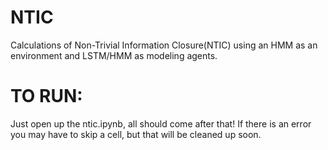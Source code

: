 # NTIC
Calculations of Non-Trivial Information Closure(NTIC) using an HMM as an environment and LSTM/HMM as modeling agents.


# TO RUN:
Just open up the ntic.ipynb, all should come after that! If there is an error you may have to skip a cell, but that will be cleaned up soon.